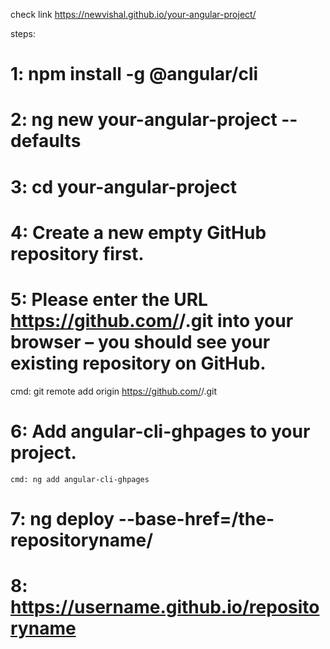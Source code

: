 check link https://newvishal.github.io/your-angular-project/

steps:
 # 1: npm install -g @angular/cli
 # 2: ng new your-angular-project --defaults
 # 3: cd your-angular-project
 # 4: Create a new empty GitHub repository first.
 # 5: Please enter the URL https://github.com/<username>/<repositoryname>.git into your browser – you should see your existing         repository on GitHub.
  cmd: git remote add origin https://github.com/<username>/<repositoryname>.git
 # 6: Add angular-cli-ghpages to your project.
    cmd: ng add angular-cli-ghpages
 # 7: ng deploy --base-href=/the-repositoryname/
 # 8: https://username.github.io/repositoryname
  
